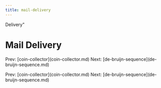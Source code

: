 ```yaml
---
title: mail-delivery
---
```


Delivery\"

# Mail Delivery

Prev: \[coin-collector](coin-collector.md) Next:
\[de-bruijn-sequence](de-bruijn-sequence.md)

Prev: \[coin-collector](coin-collector.md) Next:
\[de-bruijn-sequence](de-bruijn-sequence.md)
